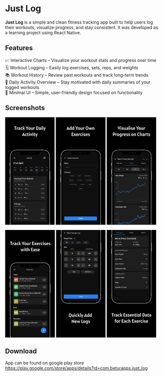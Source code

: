 # Just Log
**Just Log** is a simple and clean fitness tracking app built to help users log their workouts, visualize progress, and stay consistent. It was developed as a learning project using React Native.

## Features
📈 Interactive Charts – Visualize your workout stats and progress over time<br/>
🗓️ Workout Logging – Easily log exercises, sets, reps, and weights<br/>
📚 Workout History – Review past workouts and track long-term trends<br/>
🔄 Daily Activity Overview – Stay motivated with daily summaries of your logged workouts<br/>
🧼 Minimal UI – Simple, user-friendly design focused on functionality
 
## Screenshots

<p float="left">
  <img src="store/screenshots/new/activity.jpg" width="auto" height=350/>
  <img src="store/screenshots/new/add_exercise.jpg" width="auto" height=350/>
  <img src="store/screenshots/new/charts.jpg" width="auto" height=350/>
</p>
<p float="left">
  <img src="store/screenshots/new/track.jpg" width="auto" height=350/>
  <img src="store/screenshots/new/log_add.jpg" width="auto" height=350/>
  <img src="store/screenshots/new/overview.jpg" width="auto" height=350/>
</p>

## Download
App can be found on google play store https://play.google.com/store/apps/details?id=com.beturapps.just_log
